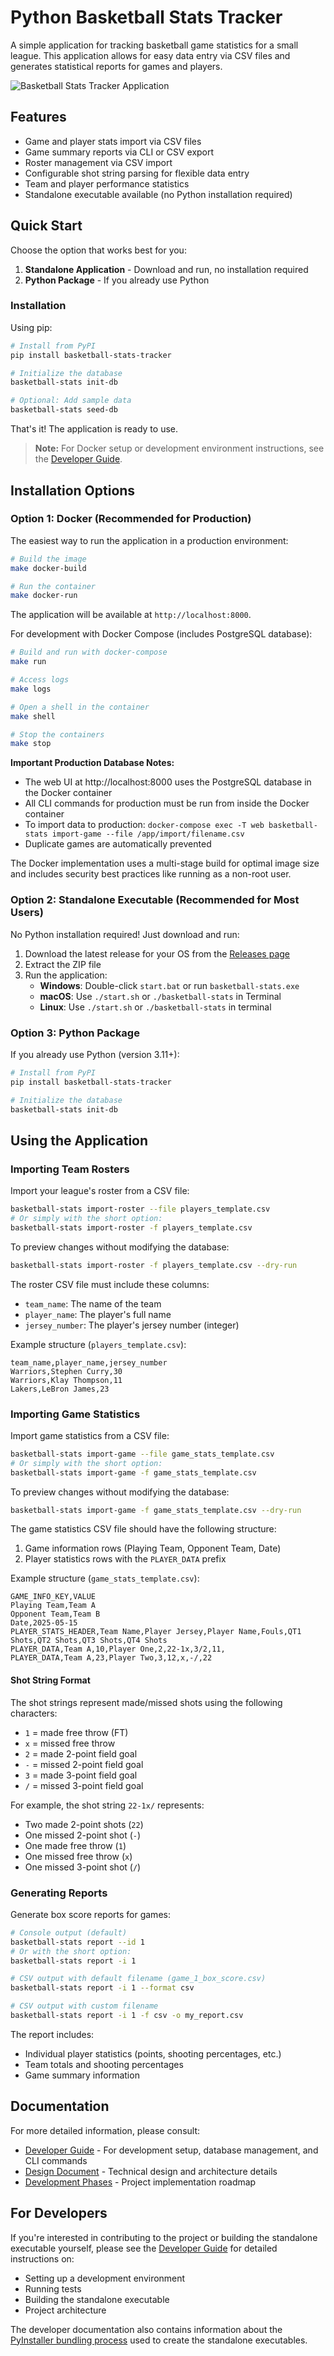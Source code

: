 # Python Basketball Stats Tracker

A simple application for tracking basketball game statistics for a small league. This application allows for easy data entry via CSV files and generates statistical reports for games and players.

![Basketball Stats Tracker Application](assets/basketball-stats-tracker-app.png)

## Features

- Game and player stats import via CSV files
- Game summary reports via CLI or CSV export
- Roster management via CSV import
- Configurable shot string parsing for flexible data entry
- Team and player performance statistics
- Standalone executable available (no Python installation required)

## Quick Start

Choose the option that works best for you:

1. **Standalone Application** - Download and run, no installation required
2. **Python Package** - If you already use Python

### Installation

Using pip:

```bash
# Install from PyPI
pip install basketball-stats-tracker

# Initialize the database
basketball-stats init-db

# Optional: Add sample data
basketball-stats seed-db
```

That's it! The application is ready to use.

> **Note:** For Docker setup or development environment instructions, see the [Developer Guide](docs/development.md).

## Installation Options

### Option 1: Docker (Recommended for Production)

The easiest way to run the application in a production environment:

```bash
# Build the image
make docker-build

# Run the container
make docker-run
```

The application will be available at `http://localhost:8000`.

For development with Docker Compose (includes PostgreSQL database):
```bash
# Build and run with docker-compose
make run

# Access logs
make logs

# Open a shell in the container
make shell

# Stop the containers
make stop
```

**Important Production Database Notes:**
- The web UI at http://localhost:8000 uses the PostgreSQL database in the Docker container
- All CLI commands for production must be run from inside the Docker container
- To import data to production: `docker-compose exec -T web basketball-stats import-game --file /app/import/filename.csv`
- Duplicate games are automatically prevented

The Docker implementation uses a multi-stage build for optimal image size and includes security best practices like running as a non-root user.

### Option 2: Standalone Executable (Recommended for Most Users)

No Python installation required! Just download and run:

1. Download the latest release for your OS from the [Releases page](https://github.com/highwayoflife/basketball-stats-tracker/releases)
2. Extract the ZIP file
3. Run the application:
   - **Windows**: Double-click `start.bat` or run `basketball-stats.exe`
   - **macOS**: Use `./start.sh` or `./basketball-stats` in Terminal
   - **Linux**: Use `./start.sh` or `./basketball-stats` in terminal

### Option 3: Python Package

If you already use Python (version 3.11+):

```bash
# Install from PyPI
pip install basketball-stats-tracker

# Initialize the database
basketball-stats init-db
```

## Using the Application

### Importing Team Rosters

Import your league's roster from a CSV file:
```bash
basketball-stats import-roster --file players_template.csv
# Or simply with the short option:
basketball-stats import-roster -f players_template.csv
```

To preview changes without modifying the database:
```bash
basketball-stats import-roster -f players_template.csv --dry-run
```

The roster CSV file must include these columns:
- `team_name`: The name of the team
- `player_name`: The player's full name
- `jersey_number`: The player's jersey number (integer)

Example structure (`players_template.csv`):
```
team_name,player_name,jersey_number
Warriors,Stephen Curry,30
Warriors,Klay Thompson,11
Lakers,LeBron James,23
```

### Importing Game Statistics

Import game statistics from a CSV file:
```bash
basketball-stats import-game --file game_stats_template.csv
# Or simply with the short option:
basketball-stats import-game -f game_stats_template.csv
```

To preview changes without modifying the database:
```bash
basketball-stats import-game -f game_stats_template.csv --dry-run
```

The game statistics CSV file should have the following structure:
1. Game information rows (Playing Team, Opponent Team, Date)
2. Player statistics rows with the `PLAYER_DATA` prefix

Example structure (`game_stats_template.csv`):
```
GAME_INFO_KEY,VALUE
Playing Team,Team A
Opponent Team,Team B
Date,2025-05-15
PLAYER_STATS_HEADER,Team Name,Player Jersey,Player Name,Fouls,QT1 Shots,QT2 Shots,QT3 Shots,QT4 Shots
PLAYER_DATA,Team A,10,Player One,2,22-1x,3/2,11,
PLAYER_DATA,Team A,23,Player Two,3,12,x,-/,22
```

#### Shot String Format

The shot strings represent made/missed shots using the following characters:
- `1` = made free throw (FT)
- `x` = missed free throw
- `2` = made 2-point field goal
- `-` = missed 2-point field goal
- `3` = made 3-point field goal
- `/` = missed 3-point field goal

For example, the shot string `22-1x/` represents:
- Two made 2-point shots (`22`)
- One missed 2-point shot (`-`)
- One made free throw (`1`)
- One missed free throw (`x`)
- One missed 3-point shot (`/`)

### Generating Reports

Generate box score reports for games:
```bash
# Console output (default)
basketball-stats report --id 1
# Or with the short option:
basketball-stats report -i 1

# CSV output with default filename (game_1_box_score.csv)
basketball-stats report -i 1 --format csv

# CSV output with custom filename
basketball-stats report -i 1 -f csv -o my_report.csv
```

The report includes:
- Individual player statistics (points, shooting percentages, etc.)
- Team totals and shooting percentages
- Game summary information

## Documentation

For more detailed information, please consult:

- [Developer Guide](docs/development.md) - For development setup, database management, and CLI commands
- [Design Document](docs/design_doc.md) - Technical design and architecture details
- [Development Phases](docs/development_phases.md) - Project implementation roadmap

## For Developers

If you're interested in contributing to the project or building the standalone executable yourself, please see the [Developer Guide](docs/development.md) for detailed instructions on:

- Setting up a development environment
- Running tests
- Building the standalone executable
- Project architecture

The developer documentation also contains information about the [PyInstaller bundling process](docs/pyinstaller_bundle.md) used to create the standalone executables.
